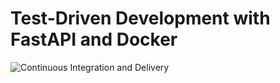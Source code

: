 # Test-Driven Development with FastAPI and Docker

![Continuous Integration and Delivery](https://github.com/acatejr/fastapi-tdd-docker/workflows/Continuous%20Integration%20and%20Delivery/badge.svg?branch=master)
